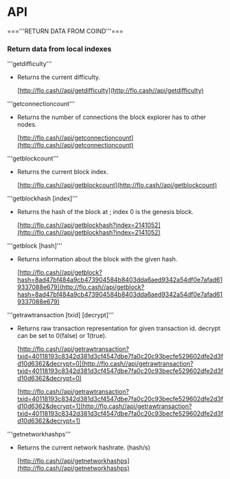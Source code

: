 # API

==='''RETURN DATA FROM COIND'''===

### Return data from local indexes

'''getdifficulty'''

* Returns the current difficulty.

  [http://flo.cash//api/getdifficulty](http://flo.cash//api/getdifficulty)

'''getconnectioncount'''

* Returns the number of connections the block explorer has to other nodes.

  [http://flo.cash//api/getconnectioncount](http://flo.cash//api/getconnectioncount)

'''getblockcount'''

* Returns the current block index.

  [http://flo.cash//api/getblockcount](http://flo.cash//api/getblockcount)

'''getblockhash \[index\]'''

* Returns the hash of the block at ; index 0 is the genesis block.

  [http://flo.cash//api/getblockhash?index=2141052](http://flo.cash//api/getblockhash?index=2141052)

'''getblock \[hash\]'''

* Returns information about the block with the given hash.

  [http://flo.cash//api/getblock?hash=8ad47bf484a9cb473904584b8403dda6aed9342a54df0e7afad619337088e679](http://flo.cash//api/getblock?hash=8ad47bf484a9cb473904584b8403dda6aed9342a54df0e7afad619337088e679)

'''getrawtransaction \[txid\] \[decrypt\]'''

* Returns raw transaction representation for given transaction id. decrypt can be set to 0\(false\) or 1\(true\).

  [http://flo.cash//api/getrawtransaction?txid=40118193c8342d381d3cf4547dbe7fa0c20c93becfe529602dfe2d3fd10d6362&decrypt=0](http://flo.cash//api/getrawtransaction?txid=40118193c8342d381d3cf4547dbe7fa0c20c93becfe529602dfe2d3fd10d6362&decrypt=0)

  [http://flo.cash//api/getrawtransaction?txid=40118193c8342d381d3cf4547dbe7fa0c20c93becfe529602dfe2d3fd10d6362&decrypt=1](http://flo.cash//api/getrawtransaction?txid=40118193c8342d381d3cf4547dbe7fa0c20c93becfe529602dfe2d3fd10d6362&decrypt=1)

'''getnetworkhashps'''

* Returns the current network hashrate. \(hash/s\)

  [http://flo.cash//api/getnetworkhashps](http://flo.cash//api/getnetworkhashps)

